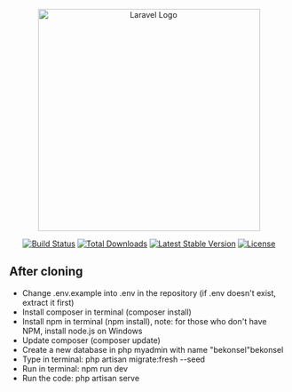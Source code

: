<p align="center"><a href="https://laravel.com" target="_blank"><img src="https://raw.githubusercontent.com/laravel/art/master/logo-lockup/5%20SVG/2%20CMYK/1%20Full%20Color/laravel-logolockup-cmyk-red.svg" width="400" alt="Laravel Logo"></a></p>

<p align="center">
<a href="https://travis-ci.org/laravel/framework"><img src="https://travis-ci.org/laravel/framework.svg" alt="Build Status"></a>
<a href="https://packagist.org/packages/laravel/framework"><img src="https://img.shields.io/packagist/dt/laravel/framework" alt="Total Downloads"></a>
<a href="https://packagist.org/packages/laravel/framework"><img src="https://img.shields.io/packagist/v/laravel/framework" alt="Latest Stable Version"></a>
<a href="https://packagist.org/packages/laravel/framework"><img src="https://img.shields.io/packagist/l/laravel/framework" alt="License"></a>
</p>

## After cloning
- Change .env.example into .env in the repository (if .env doesn't exist, extract it first)
- Install composer in terminal (composer install)
- Install npm in terminal (npm install), note: for those who don't have NPM, install node.js on Windows
- Update composer (composer update)
- Create a new database in php myadmin with name "bekonsel"bekonsel
- Type in terminal: php artisan migrate:fresh --seed
- Run in terminal: npm run dev 
- Run the code: php artisan serve
